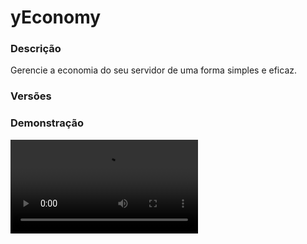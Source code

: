 # yEconomy
<secondary-label ref="management"/>

### Descrição
Gerencie a economia do seu servidor de uma forma simples e eficaz.

### Versões
<secondary-label ref="1.8"/>
<secondary-label ref="1.9"/>
<secondary-label ref="1.10"/>
<secondary-label ref="1.11"/>
<secondary-label ref="1.12"/>
<secondary-label ref="1.13"/>
<secondary-label ref="1.14"/>
<secondary-label ref="1.15"/>
<secondary-label ref="1.16"/>
<secondary-label ref="1.17"/>
<secondary-label ref="1.18"/>
<secondary-label ref="1.19"/>
<secondary-label ref="1.20"/>
<secondary-label ref="1.21"/>

### Demonstração
<video src="//www.youtube.com/watch?v=Pb0N5YV7HOw"/>


<chapter title="Comandos" id="commands" collapsible="true">
<code-block lang="plain text">/money - Abre o menu principal ou envia a quantia de money do jogador no chat.
/money [player] - Ver a quantia de money de outro jogador.
/money transacoes - Ver as transações recentes.
/money transacoes [player] - Ver as transações recentes de outro jogador.
/money enviar - Enviar coins para um jogador.
/money cheque - Criar um cheque.
/money criarcheque - Gerar um cheque para outro jogador
/money adicionar - Adicionar coins para um jogador.
/money remover - Remover coins de um jogador.
/money setar - Setar coins para um jogador.
/money formatar - Formatar ou deformatar uma quantia.
/money toggle - Ativar
/Desativar o recebimento de coins.
/money top - Abre o menu do top.
/money setnpc  - Setar o NPC do TOP.
/money delnpc  - Deletar o NPC do TOP.
/magnata - Mostra o magnata atual.
/cheque - Cria um cheque
/cheque [quantia] [player] - Gerar um cheque para outro jogador
/pay - Enviar coins para um jogador.</code-block>
</chapter>

<chapter title="Permissões" id="permissions" collapsible="true">
<code-block lang="plain text">yeconomy.usar - Permissão para o /money
yeconomy.outros - Permissão para o /money
yeconomy.enviar - Permissão para o /money enviar e /pay
yeconomy.cheque - Permissão para o /money cheque e /cheque
yeconomy.criarcheque - Permissão para o /money criarcheque e /cheque [quantia] [player]
yeconomy.adicionar - Permissão para o /money adicionar
yeconomy.remover - Permissão para o /money remover
yeconomy.setar - Permissão para o /money setar
yeconomy.formatar - Permissão para o /money formatar
yeconomy.toggle - Permissão para o /money toggle
yeconomy.top - Permissão para o /money top
yeconomy.setnpc - Permissão para o /money setnpc
yeconomy.delnpc - Permissão para o /money delnpc
yeconomy.magnata - Permissão para o /magnata
yeconomy.transactions.others - Permissão para o /money transacoes [player]
yeconomy.death.bypass - Permissão para não perder money ao morrer</code-block>
</chapter>

## Placeholders
<primary-label ref="placeholders"/>

Aqui estão as placeholders disponíveis para utilização com este plugin. Consulte-as para entender como utilizá-las corretamente.

<code-block lang="plain text" ignore-vars="true">
%yeconomy_money% - Retorna a quantia de money do jogador formatado.
%yeconomy_money_raw% - Retorna a quantia de money do jogador sem formatar.&nbsp;
%yeconomy_magnata% - Retorna a tag caso o jogador for o magnata.
</code-block>

## Chat
<primary-label ref="chat"/>

Esta seção apresenta as placeholders disponíveis para utilização no chat. Consulte-as para compreender como aplicá-las de maneira eficaz.

<code-block lang="plain text">
{magnata} - Tag do jogador mais rico (magnata)
</code-block>

## Configuração
<primary-label ref="config"/>
Confira os arquivos de configuração deste plugin e revise os detalhes para garantir uma implementação correta.

<chapter title="Arquivos de Configuração" collapsible="true">
<chapter title="Estrutura do diretório" collapsible="false">
<code-block lang="plain text" ignore-vars="true">
Estrutura do diretório:
└── yEconomy/
    ├── commands.yml
    ├── config.yml
    ├── data.yml
    ├── menus.yml
    └── messages.yml
</code-block>
</chapter>

<chapter title="commands.yml" collapsible="true">
<code-block lang="yaml" ignore-vars="true">
<![CDATA[
#     ___                                          _
#    / __\___  _ __ ___  _ __ ___   __ _ _ __   __| |___
#   / /  / _ \| '_ ` _ \| '_ ` _ \ / _` | '_ \ / _` / __|
#  / /__| (_) | | | | | | | | | | | (_| | | | | (_| \__ \
#  \____/\___/|_| |_| |_|_| |_| |_|\__,_|_| |_|\__,_|___/
#
# Lista de commands do plugin.

# Utilize "command|command" para criar aliases.
# Por exemplo: "gm|gamemode"
# Você pode criar quantas aliases quiser.
commands:
  money: 'money|coin|coins|balanço|balanco|balance'
  rich: 'rich|rico|magnata'
  pay: 'pay|pagar|enviar'
  check: 'check|cheque|cheques'
]]>
</code-block>
</chapter>

<chapter title="config.yml" collapsible="true">
<code-block lang="yaml" ignore-vars="true">
<![CDATA[
#         _____
#  _   _| ____|___ ___  _ __   ___  _ __ ___  _   _
# | | | |  _| / __/ _ \| '_ \ / _ \| '_ ` _ \| | | |
# | |_| | |__| (_| (_) | | | | (_) | | | | | | |_| |
#  \__, |_____\___\___/|_| |_|\___/|_| |_| |_|\__, |
#  |___/                                      |___/
#
# Discord: discord.ystoreplugins.com.br
# Site: ystoreplugins.com.br
#

# Modo de depuração para correção de problemas no plugin.
debug-mode: false

#      ___      _        _
#     /   \__ _| |_ __ _| |__   __ _ ___  ___
#    / /\ / _` | __/ _` | '_ \ / _` / __|/ _ \
#   / /_// (_| | || (_| | |_) | (_| \__ \  __/
#  /___,' \__,_|\__\__,_|_.__/ \__,_|___/\___|
#
# Configurações do banco de dados.

database:
  # Determina o tipo de banco de dados. Valores válidos: [SQLITE, MYSQL, HIKARI (recomendado)]
  storage-type: SQLITE

  # Dados para conexão ao banco de dados MYSQL.
  data:
    # Endereço de conexão do banco de dados. [EX: 127.0.0.1]
    host: localhost
    # Porta de conexão do banco de dados. [EX: 3306]
    port: 3306
    # Nome do banco de dados a ser conectado. [EX: minecraft]
    database: ''
    # Usuário de conexão. [EX: root]
    username: ''
    # Senha do usuário de conexão: [EX: 123]
    password: ''

# Configurações do servidor redis
redis:
  # Ativar a conexão com o redis
  enabled: false
  # Endereço de conexão. [EX: 127.0.0.1]
  host: 'localhost'
  # Porta de conexão. [EX: 3306]
  port: 6379
  # Usuário de conexão. [EX: root]
  username: ''
  # Senha do usuário de conexão: [EX: 123]
  password: ''

#   __      _   _   _
#  / _\ ___| |_| |_(_)_ __   __ _ ___
#  \ \ / _ \ __| __| | '_ \ / _` / __|
#  _\ \  __/ |_| |_| | | | | (_| \__ \
#  \__/\___|\__|\__|_|_| |_|\__, |___/
#
# Sistemas principais.

# Sistemas gerais
general:
  # Ativar transações com players não conectados
  offline-transactions: true
  # Ao digitar /money abrir o menu.
  # False = Vai enviar a quantia de money que ele tem no chat
  # True = Vai abrir o menu
  money-menu: true
  # Ao ativar irá abrir o menu do top ao digitar /money top
  top-menu: true
  # Tempo que irá atualizar o top
  # Em segundos
  top-delay: 600
  # Tag do magnata no chat
  top-tag: '&2[$]'

# Preferências obrigatórias do sistema de coins
coin-preferences:
  # Quantia de money que o jogador vai começar
  initial-amount: 30.0
  # Formato do money na quantia singular
  singular-format: 'coin'
  # Formato do money no plural
  plural-format: 'coins'

# Configuração do money top em chat
top-chat:
  # O plugin irá reconhecer quando isto for apenas espaços e vai removê-los.
  rich-format: '{magnata} '
  # O plugin irá reconhecer quando isto for apenas espaços e vai removê-los.
  prefix-format: '%luckperms_prefix% '
  # Tags juntas
  tags: '{magnata}{prefixo}'
  # Formato geral do jogador no top
  player-format: '  &f{pos}º {tags}&7{player}&2: &7($ {money})'
  # Mensagem do TOP
  message: |
    &r
    &2Top 10 Mais Ricos &7(Atualizado de 10 em 10 minutos)
    &r
    {formato}
    &r

# Sistema de cheques do plugin
checks:
  main-check:
    material: PAPER
    glow: true
    name: '&aCheque de dinheiro'
    lore:
      - ''
      - '&7Criado por: &a{player}&7.'
      - '&7Criado em: &f{data} &8- &f{hora}&7.'
      - ''
      - '&bValor do cheque: &a{money}&b.'
      - ''
      - '&7Clique com botão direito para ativar'
  death-check:
    enabled: true
    # Máximo de money para o morto perder ( x % do seu money )
    maximum: 20000.0
    # Quando o jogador morrer, perder esta % de money
    percentage: 10.0
    item:
      material: PAPER
      glow: true
      name: '&aCheque de dinheiro'
      lore:
        - ''
        - '&7Dropado por: &a{player}&7.'
        - '&7Aniquiliado em: &f{data} &8- &f{hora}&7.'
        - ''
        - '&bValor do cheque: &a{money}&b.'
        - ''
        - '&7Clique com botão direito para ativar'

# Configurações do Holograma do NPC
npc:
  # Altura do holograma em cima do NPC
  offset: 3.1
  # Holograma do NPC
  hologram-lines:
    - '&a&lTOP &7&l#{pos}'
    - ''
    - '&e{nome}'
    - '&7Money: &f{money}'
    - ''
]]>
</code-block>
</chapter>

<chapter title="data.yml" collapsible="true">
<code-block lang="yaml" ignore-vars="true">
<![CDATA[
# Não altere nada nesta config.
Ultimo: 'none'

Data: {}
]]>
</code-block>
</chapter>

<chapter title="menus.yml" collapsible="true">
<code-block lang="yaml" ignore-vars="true">
<![CDATA[
#
#    /\/\   ___ _ __  _   _ ___
#   /    \ / _ \ '_ \| | | / __|
#  / /\/\ \  __/ | | | |_| \__ \
#  \/    \/\___|_| |_|\__,_|___/
#
# Sistema de menus.

# Setas dos menus.
arrows:
  back:
    material: 'ARROW:0'
    name: '&cVoltar'
    lore: ['&7Clique para voltar ao menu anterior.']
  previous:
    material: 'ARROW:0'
    name: '&cAnterior'
    lore: ['&7Clique para ir à página anterior.']
  next:
    material: 'ARROW:0'
    name: '&aPróximo'
    lore: ['&7Clique para ir à próxima página.']

# Menu principal
main:
  name: '&8Balanço'
  size: 27
  items:
    info:
      slot: 10
      material: '{player}'
      name: '&aSuas informações'
      lore:
        - '&7Veja suas informações'
        - '&7referente ao money.'
        - ''
        - ' &fSaldo atual: &a{saldo}&f.'
        - ' &fTransações realizadas: &b{transacoes}&f.'
        - ' &fRecebimento de coins: &r{toggle}&f.'
        - ''
        - '&7Clique para ativar/desativar o'
        - '&7recebimento de coins.'
        - ''
    transactions:
      slot: 12
      material: '4883d656e49c38c6b5378572f31c63c4c7a5dd4375b6ecbca43f5971c2cc4ff'
      name: '&aTransações'
      lore:
        - '&7Veja as movimentações que'
        - '&7você realizou.'
        - ''
        - '&aClique para visualizar.'
    top:
      slot: 14
      material: '351137e11443a8fbb05fcd3ccc1af9bd2303918f35448185e3ed96ef184da'
      name: '&aTop jogadores'
      lore:
        - '&7Veja os jogadores que'
        - '&7se destacam sendo os'
        - '&7mais ricos do servidor.'
        - ''
        - '&aClique para visualizar.'
    rich:
      slot: 16
      material: 'f809d2e69610f1e6b75fe0d4598e441e560325d2d52d97cf66859c44fa3d8a79'
      name: '&aMagnata'
      lore:
        - ''
        - ' &fMagnata atual: &6{player}&f.'
        - ' &fSaldo do magnata: &a{saldo} {unidade}&f.'
        - ''

# Menu de top
top:
  name: '&8TOP Ricos'
  size: 36
  slots: [ 10, 11, 12, 13, 14, 15, 16 ]
  back-slot: 31
  previous-slot: 9
  next-slot: 17
  # Item do top
  item:
    material: '{player}'
    name: '&f#{pos} &7> &a{player}'
    lore:
      - ''
      - '&fCoins: &a{money}&f.'
      - ''

# Menu de transações
transactions:
  name: '&8Histórico de transações'
  size: 45
  slots: [ 10, 11, 12, 13, 14, 15, 16 ]
  back-slot: 31
  previous-slot: 27
  next-slot: 35
  items:
    added:
      material: '3edd20be93520949e6ce789dc4f43efaeb28c717ee6bfcbbe02780142f716'
      name: '&a+ {money}'
      lore:
        - ''
        - '&7Data: &f{data} &8- &f{hora}&7.'
        - '&7Quantia adicionada: &a{money}&.'
        - ''
    received:
      material: '3edd20be93520949e6ce789dc4f43efaeb28c717ee6bfcbbe02780142f716'
      name: '&a+ {money}'
      lore:
        - ''
        - '&7Data: &f{data} &8- &f{hora}&7.'
        - '&7Recebeu de &f{player}&7: &a{money}&.'
        - ''
    removed:
      material: 'bd8a99db2c37ec71d7199cd52639981a7513ce9cca9626a3936f965b131193'
      name: '&c- {money}'
      lore:
        - ''
        - '&7Data: &f{data} &8- &f{hora}&7.'
        - '&7Quantia removida: &a{money}&.'
        - ''
    paid:
      material: 'bd8a99db2c37ec71d7199cd52639981a7513ce9cca9626a3936f965b131193'
      name: '&c- {money}'
      lore:
        - ''
        - '&7Data: &f{data} &8- &f{hora}&7.'
        - '&7Pagou para &f{player}&7: &a{money}&.'
        - ''
    check:
      material: 'bd8a99db2c37ec71d7199cd52639981a7513ce9cca9626a3936f965b131193'
      name: '&c- {money}'
      lore:
        - ''
        - '&7Data: &f{data} &8- &f{hora}&7.'
        - '&7Cheque criado no valor: &a{money}&.'
        - ''

# Menu de transações de outro jogador
transactions-player:
  name: '&8Transações de {player}'
  size: 45
  slots: [ 10, 11, 12, 13, 14, 15, 16 ]
  previous-slot: 27
  next-slot: 35
  items:
    added:
      material: '3edd20be93520949e6ce789dc4f43efaeb28c717ee6bfcbbe02780142f716'
      name: '&a+ {money}'
      lore:
        - ''
        - '&7Data: &f{data} &8- &f{hora}&7.'
        - '&7Quantia adicionada: &a{money}&.'
        - ''
    received:
      material: '3edd20be93520949e6ce789dc4f43efaeb28c717ee6bfcbbe02780142f716'
      name: '&a+ {money}'
      lore:
        - ''
        - '&7Data: &f{data} &8- &f{hora}&7.'
        - '&7Recebeu de &f{player}&7: &a{money}&.'
        - ''
    removed:
      material: 'bd8a99db2c37ec71d7199cd52639981a7513ce9cca9626a3936f965b131193'
      name: '&c- {money}'
      lore:
        - ''
        - '&7Data: &f{data} &8- &f{hora}&7.'
        - '&7Quantia removida: &a{money}&.'
        - ''
    paid:
      material: 'bd8a99db2c37ec71d7199cd52639981a7513ce9cca9626a3936f965b131193'
      name: '&c- {money}'
      lore:
        - ''
        - '&7Data: &f{data} &8- &f{hora}&7.'
        - '&7Pagou para &f{player}&7: &a{money}&.'
        - ''
    check:
      material: 'bd8a99db2c37ec71d7199cd52639981a7513ce9cca9626a3936f965b131193'
      name: '&c- {money}'
      lore:
        - ''
        - '&7Data: &f{data} &8- &f{hora}&7.'
        - '&7Cheque criado no valor: &a{money}&.'
        - ''
]]>
</code-block>
</chapter>

<chapter title="messages.yml" collapsible="true">
<code-block lang="yaml" ignore-vars="true">
<![CDATA[
#
#    /\/\   ___  ___ ___  __ _  __ _  ___  ___
#   /    \ / _ \/ __/ __|/ _` |/ _` |/ _ \/ __|
#  / /\/\ \  __/\__ \__ \ (_| | (_| |  __/\__ \
#  \/    \/\___||___/___/\__,_|\__, |\___||___/
#                              |___/
#
# Mensagens a serem enviadas pelo plugin.

# Mensagens do magnata
rich-new:
  chat: |

    &2&l[$]&a O jogador &f{player} &aé o novo &a&nMAGNATA&a do servidor.
    &7O novo magnata possui &f{money} &7{unidade}.

  actionbar: ''
  title: '&6{player}<nl>&aé o novo magnata.'

chat:
  syntax: '&cUse: /{command} {syntax}'
  target: '&cJogador {player} não encontrado.'
  number: '&cO argumento não é um número.'
  permission: '&cVocê não tem permissão para fazer isto.'
  console: '&cApenas jogadores in-game podem realizar esta ação.'
  cancelled: '&cVocê cancelou a ação.'
  reload: '&aConfigurações recarregadas com sucesso.'
  help: |

    &a<--> Comandos da economia <-->

    &f > &a/money &8- &7Ver suas informações.
    &f > &a/money &f<jogador> &8- &7Ver as informações de outro jogador.
    &f > &a/money enviar &f<jogador> <quantia> &8- &7Enviar coins para um jogador.
    &f > &a/money formatar &f<quantia> &8- &7Formata a quantia em (numeros -> letras) ou (letras -> números).
    &f > &a/money toggle &8- &7Ativar/Desativar o recebimento de coins.
    &f > &a/money top &8- &7Ver o TOP mais ricos.
    &f > &a/magnata &8- &7Ver o jogador mais rico do servidor.

  help-staff: |

    &a<--> Comandos da economia &7(STAFF)&a <-->

    &f > &a/money &8- &7Ver suas informações.
    &f > &a/money &f<jogador> &8- &7Ver as informações de outro jogador.
    &f > &a/money enviar &f<jogador> <quantia> &8- &7Enviar coins para um jogador.
    &f > &a/money adicionar &f<jogador> <quantia> &8- &7Adicionar coins para um jogador.
    &f > &a/money remover &f<jogador> <quantia> &8- &7Remover coins de um jogador.
    &f > &a/money setar &f<jogador> <quantia> &8- &7Setar coins para um jogador.
    &f > &a/money formatar &f<quantia> &8- &7Formata a quantia em (numeros -> letras) ou (letras -> números).
    &f > &a/money toggle &8- &7Ativar/Desativar o recebimento de coins.
    &f > &a/money top &8- &7Ver o TOP mais ricos.
    &f > &a/money setnpc &f<1/2/3> &8- &7Setar o TOP NPC.
    &f > &a/money delnpc &f<1/2/3> &8- &7Deletar o TOP NPC.
    &f > &a/magnata &8- &7Ver o jogador mais rico do servidor.

  yourself: '&cVocê não pode realizar esta ação à si mesmo.'
  balance: '&aVocê possui: &f{money}&a {unidade}.'
  balance-target: '&aO jogador &7{player}&a possui: &f{money}&a {unidade}.'
  balance-set: '&aVocê setou o money do jogador &7{player} &apara: &f{money}&a {unidade}.'
  balance-removed: '&aVocê removeu &f{money}&a {unidade} do jogador &7{player}&a.'
  balance-added: '&aVocê adicionou &f{money}&a {unidade} para o jogador &7{player}&a.'
  balance-sent: '&aVocê enviou &f{money}&a {unidade} para o jogador &7{player}&a.'
  balance-received: '&aVocê recebeu &f{money}&a {unidade} do jogador &7{player}&a.'
  balance-format: '&f > &a&n{entrada} &e-> &a&n{saida}&a.'
  balance-check-activated: '&aVocê ativou um cheque no valor de &f{money}&a {unidade}&a.'
  balance-check-created: '&aVocê criou um cheque no valor de &f{money}&a {unidade}&a.'
  balance-check-give: '&aVocê criou um cheque no valor de &f{money}&a {unidade}&a para o jogador &f{player}&a.'
  balance-toggle-enabled: '&aVocê ativou o recebimento de coins.'
  balance-toggle-disabled: '&cVocê desativou o recebimento de coins.'
  rich-actual: |

    &2&l[$]&a O jogador &f{player} &aé o &a&nMAGNATA&a do servidor.
    &7O magnata possui &f{money} &7{unidade}.

  rich-none: '&cNão há nenhum magnata no servidor.'
  receive-disabled: '&cEste jogador desativou o recebimento de coins.'
  ilegal: '&cO argumento contém caracteres ilegais. Use apenas letras e números.'
  top-none: '&cNão há nenhum top nesta posição ainda.'
  no-has: '&cVocê não possui esta quantia de coins.'
  npc-set: '&aNPC setado.'
  npc-removed: '&aNPC removido.'
]]>
</code-block>
</chapter>

</chapter>
<chapter title="Arquivos de Configuração" collapsible="true">
<chapter title="Estrutura do diretório" collapsible="false">
<code-block lang="plain text" ignore-vars="true">
Estrutura do diretório:
└── yEconomy/
    ├── menus/
    │    ├── principal.yml
    │    ├── top.yml
    │    ├── transacoes.yml
    │    └── transacoes_player.yml
    └── config.yml
</code-block>
</chapter>

<chapter title="menus" collapsible="true">
<chapter title="principal.yml" collapsible="true">
<code-block lang="yaml" ignore-vars="true">
<![CDATA[
Nome: '&8Balanço'
Tamanho: 27
Itens:
  Informacoes:
    Slot: 10
    CustomSkull: true
    URL: '{player}'
    ID: 0
    Data: 0
    Glow: true
    Name: '&aSuas informações'
    Lore:
      - '&7Veja suas informações'
      - '&7referente ao money.'
      - ''
      - ' &fSaldo atual: &a{saldo}&f.'
      - ' &fTransações realizadas: &b{transacoes}&f.'
      - ' &fRecebimento de coins: &r{toggle}&f.'
      - ''
      - '&7Clique para ativar/desativar o'
      - '&7recebimento de coins.'
      - ''
  Transacoes:
    Slot: 12
    CustomSkull: true
    URL: 'http://textures.minecraft.net/texture/4883d656e49c38c6b5378572f31c63c4c7a5dd4375b6ecbca43f5971c2cc4ff'
    ID: 0
    Data: 0
    Glow: true
    Name: '&aTransações'
    Lore:
      - '&7Veja as movimentações que'
      - '&7você realizou.'
      - ''
      - '&aClique para visualizar.'
  Top:
    Slot: 14
    CustomSkull: true
    URL: 'http://textures.minecraft.net/texture/351137e11443a8fbb05fcd3ccc1af9bd2303918f35448185e3ed96ef184da'
    ID: 0
    Data: 0
    Glow: true
    Name: '&aTop jogadores'
    Lore:
      - '&7Veja os jogadores que'
      - '&7se destacam sendo os'
      - '&7mais ricos do servidor.'
      - ''
      - '&aClique para visualizar.'
  Magnata:
    Slot: 16
    CustomSkull: true
    URL: 'http://textures.minecraft.net/texture/f809d2e69610f1e6b75fe0d4598e441e560325d2d52d97cf66859c44fa3d8a79'
    ID: 0
    Data: 0
    Glow: true
    Name: '&aMagnata'
    Lore:
      - ''
      - ' &fMagnata atual: &6{player}&f.'
      - ' &fSaldo do magnata: &a{saldo} {unidade}&f.'
      - ''

## CASO QUEIRA CRIAR OUTROS ITENS PARA ENFEITAR TEU MENU, ABAIXO DE ITENS: -> Magnata:, COPIE E COLE E MUDE O NOME E AS INFORMAÇÕES :)
]]>
</code-block>
</chapter>

<chapter title="top.yml" collapsible="true">
<code-block lang="yaml" ignore-vars="true">
<![CDATA[
Nome: '&8TOP Ricos'
Tamanho: 36
Slots: [ 10, 11, 12, 13, 14, 15, 16 ]
BackSlot: 31
AnteriorSlot: 9
ProximoSlot: 17
# Item do top
Item:
  CustomSkull: true
  URL: '{player}'
  ID: 0
  Data: 0
  Name: '&f#{pos} &7> &a{player}'
  Lore:
    - ''
    - '&fCoins: &a{money}&f.'
    - ''
]]>
</code-block>
</chapter>

<chapter title="transacoes.yml" collapsible="true">
<code-block lang="yaml" ignore-vars="true">
<![CDATA[
Nome: '&8Histórico de transações'
Tamanho: 45
Slots: [10, 11, 12, 13, 14, 15, 16]
BackSlot: 31
VoltarSlot: 27
ProximoSlot: 35

Adicionou:
   CustomSkull: true
   URL: 'http://textures.minecraft.net/texture/3edd20be93520949e6ce789dc4f43efaeb28c717ee6bfcbbe02780142f716'
   ID: 0
   Data: 0
   Glow: true
   Name: '&a+ {money}'
   Lore:
      - ''
      - '&7Data: &f{data} &8- &f{hora}&7.'
      - '&7Quantia adicionada: &a{money}&.'
      - ''

Recebeu:
   CustomSkull: true
   URL: 'http://textures.minecraft.net/texture/3edd20be93520949e6ce789dc4f43efaeb28c717ee6bfcbbe02780142f716'
   ID: 0
   Data: 0
   Glow: true
   Name: '&a+ {money}'
   Lore:
      - ''
      - '&7Data: &f{data} &8- &f{hora}&7.'
      - '&7Recebeu de &f{player}&7: &a{money}&.'
      - ''

Removeu:
   CustomSkull: true
   URL: 'http://textures.minecraft.net/texture/bd8a99db2c37ec71d7199cd52639981a7513ce9cca9626a3936f965b131193'
   ID: 0
   Data: 0
   Glow: true
   Name: '&c- {money}'
   Lore:
      - ''
      - '&7Data: &f{data} &8- &f{hora}&7.'
      - '&7Quantia removida: &a{money}&.'
      - ''

Pagou:
   CustomSkull: true
   URL: 'http://textures.minecraft.net/texture/bd8a99db2c37ec71d7199cd52639981a7513ce9cca9626a3936f965b131193'
   ID: 0
   Data: 0
   Glow: true
   Name: '&c- {money}'
   Lore:
      - ''
      - '&7Data: &f{data} &8- &f{hora}&7.'
      - '&7Pagou para &f{player}&7: &a{money}&.'
      - ''

Cheque:
   CustomSkull: true
   URL: 'http://textures.minecraft.net/texture/bd8a99db2c37ec71d7199cd52639981a7513ce9cca9626a3936f965b131193'
   ID: 0
   Data: 0
   Glow: true
   Name: '&c- {money}'
   Lore:
      - ''
      - '&7Data: &f{data} &8- &f{hora}&7.'
      - '&7Cheque criado no valor: &a{money}&.'
      - ''
]]>
</code-block>
</chapter>

<chapter title="transacoes_player.yml" collapsible="true">
<code-block lang="yaml" ignore-vars="true">
<![CDATA[
Nome: '&8Transações de {player}'
Tamanho: 45
Slots: [10, 11, 12, 13, 14, 15, 16]
VoltarSlot: 27
ProximoSlot: 35

Adicionou:
   CustomSkull: true
   URL: 'http://textures.minecraft.net/texture/3edd20be93520949e6ce789dc4f43efaeb28c717ee6bfcbbe02780142f716'
   ID: 0
   Data: 0
   Glow: true
   Name: '&a+ {money}'
   Lore:
      - ''
      - '&7Data: &f{data} &8- &f{hora}&7.'
      - '&7Quantia adicionada: &a{money}&.'
      - ''

Recebeu:
   CustomSkull: true
   URL: 'http://textures.minecraft.net/texture/3edd20be93520949e6ce789dc4f43efaeb28c717ee6bfcbbe02780142f716'
   ID: 0
   Data: 0
   Glow: true
   Name: '&a+ {money}'
   Lore:
      - ''
      - '&7Data: &f{data} &8- &f{hora}&7.'
      - '&7Recebeu de &f{player}&7: &a{money}&.'
      - ''

Removeu:
   CustomSkull: true
   URL: 'http://textures.minecraft.net/texture/bd8a99db2c37ec71d7199cd52639981a7513ce9cca9626a3936f965b131193'
   ID: 0
   Data: 0
   Glow: true
   Name: '&c- {money}'
   Lore:
      - ''
      - '&7Data: &f{data} &8- &f{hora}&7.'
      - '&7Quantia removida: &a{money}&.'
      - ''

Pagou:
   CustomSkull: true
   URL: 'http://textures.minecraft.net/texture/bd8a99db2c37ec71d7199cd52639981a7513ce9cca9626a3936f965b131193'
   ID: 0
   Data: 0
   Glow: true
   Name: '&c- {money}'
   Lore:
      - ''
      - '&7Data: &f{data} &8- &f{hora}&7.'
      - '&7Pagou para &f{player}&7: &a{money}&.'
      - ''

Cheque:
   CustomSkull: true
   URL: 'http://textures.minecraft.net/texture/bd8a99db2c37ec71d7199cd52639981a7513ce9cca9626a3936f965b131193'
   ID: 0
   Data: 0
   Glow: true
   Name: '&c- {money}'
   Lore:
      - ''
      - '&7Data: &f{data} &8- &f{hora}&7.'
      - '&7Cheque criado no valor: &a{money}&.'
      - ''
]]>
</code-block>
</chapter>

</chapter>

<chapter title="config.yml" collapsible="true">
<code-block lang="yaml" ignore-vars="true">
<![CDATA[
Database:
  Tipo: SQLITE #Tipos: MYSQL, SQLITE, MYSQL_FAST
  IP: localhost:3306
  DB: test
  User: admin
  Pass: ''
  Debug: true
  Avancado:
    CacheMemoryEntries: 150 # Numeros de jogadores que irão fizer armazenados na ram.
    CacheDiskSpace: 1024 # Espaço disponivel (em MB) no disco para armazenar o resto. Sempre coloque um numero muito superior ao necessário para não ter problemas
#Coloque Legendchat, OpeNChat (ou nChat), UltimateChat, NoxusChat ou deixe Automatico para o auto-detect
Plugin de chat: 'Automatico'
# Comandos e aliases do plugin
Comando:
  Money:
    Comando: 'money'
    Aliases: [ coin, coins, balanço, balanco, balance ]
  Magnata:
    Comando: 'magnata'
    Aliases: [ rico ]
  Pagar:
    Comando: 'pay'
    Aliases: [ pagar, enviar ]
  Cheque:
    Comando: 'cheque'
    Aliases: [ cheques ]
# Opções gerais do plugin
Opcoes:
  # Ativar para funcionar transações com players offline
  Offline: true
  # Formato do money na quantia singular
  Singular: 'coin'
  # Formato do money no plural
  Plural: 'coins'
  # Ao digitar /money abrir o menu.
  # False = Vai enviar a quantia de money que ele tem no chat
  # True = Vai abrir o menu
  Menu money: true
  # Ao ativar irá abrir o menu do top ao digitar /money top
  Top menu: true
  # Quantia de money que o jogador vai começar
  Money inicial: 30.0
  # Tempo que irá atualizar o top
  # Em segundos
  Top atualizar: 600
  # Tag do magnata no chat
  Tag: '&2[$]'
  # Title que será enviado quando houver um
  # novo magnata.
  # Deixe '' para não usar
  Magnata title: '&6{player}<nl>&aé o novo magnata.'
  # Quantidade de casas decimais que irá mostrar nas placeholders (FORMATAÇÃO NUMERO)
  MaxDecimals: 4
# Configurações do Holograma do NPC
Holograma:
  # Altura do holograma em cima do NPC
  Altura: 3.1
  # Holograma do NPC
  Holograma:
    - '&a&lTOP &7&l#{pos}'
    - ''
    - '&e{nome}'
    - '&7Money: &f{money}'
    - ''
# Configuração do money top em chat
Top chat:
  # O plugin irá reconhecer quando isto for apenas espaços e vai removê-los.
  Magnata formato: '{magnata} '
  # O plugin irá reconhecer quando isto for apenas espaços e vai removê-los.
  Prefixo formato: '%luckperms_prefix% '
  Tags: '{magnata}{prefixo}'
  Formato: '  &f{pos}º {tags}&7{player}&2: &7($ {money})'
  Mensagem:
    - '&2Top 10 Mais Ricos &7(Atualizado de 10 em 10 minutos)'
    - ''
    - '{formato}'
    - ''
# Mensagens gerais do plugin
Mensagens:
  Permissao: '&cVocê não possui permissão para isto.'
  Nao encontrado: '&cEste jogador não está online.'
  Nao e numero: '&cO argumento não é um número.'
  Nao possui: '&cVocê não possui esta quantia de coins.'
  Si mesmo: '&cVocê não pode pagar à si mesmo.'
  Sem magnata: '&cNão há nenhum magnata no servidor.'
  Nenhum top: '&cNão há nenhum top nesta posição ainda.'
  Setado: '&aNPC setado.'
  Removido: '&aNPC removido.'
  Desativou: '&cEste jogador desativou o recebimento de coins.'
  Ilegal: '&cO argumento contém caracteres ilegais. Use apenas letras e números.'
  Balanco:
    - '&aVocê possui: &f{money}&a {unidade}.'
  Balanco target:
    - '&aO jogador &7{player}&a possui: &f{money}&a {unidade}.'
  Setou:
    - '&aVocê setou o money do jogador &7{player} &apara: &f{money}&a {unidade}.'
  Removeu:
    - '&aVocê removeu &f{money}&a {unidade} do jogador &7{player}&a.'
  Adicionou:
    - '&aVocê adicionou &f{money}&a {unidade} para o jogador &7{player}&a.'
  Enviou:
    - '&aVocê enviou &f{money}&a {unidade} para o jogador &7{player}&a.'
  Ativou:
    - '&aVocê ativou um cheque no valor de &f{money}&a {unidade}&a.'
  Criou:
    - '&aVocê criou um cheque no valor de &f{money}&a {unidade}&a.'
  DeuCheque:
    - '&aVocê criou um cheque no valor de &f{money}&a {unidade}&a para o jogador &f{player}&a.'
  Recebeu:
    - '&aVocê recebeu &f{money}&a {unidade} do jogador &7{player}&a.'
  Toggle ativou:
    - '&aVocê ativou o recebimento de coins.'
  Toggle desativou:
    - '&cVocê desativou o recebimento de coins.'
  Formatado:
    - '&f > &a&n{entrada} &e-> &a&n{saida}&a.'
  Novo magnata:
    - ''
    - '&2&l[$]&a O jogador &f{player} &aé o novo &a&nMAGNATA&a do servidor.'
    - '&7O novo magnata possui &f{money} &7{unidade}.'
    - ''
  Magnata atual:
    - ''
    - '&2&l[$]&a O jogador &f{player} &aé o &a&nMAGNATA&a do servidor.'
    - '&7O magnata possui &f{money} &7{unidade}.'
    - ''
  Help:
    - '&a<--> Comandos da economia <-->'
    - ''
    - '&f > &a/money &8- &7Ver suas informações.'
    - '&f > &a/money &f<jogador> &8- &7Ver as informações de outro jogador.'
    - '&f > &a/money enviar &f<jogador> <quantia> &8- &7Enviar coins para um jogador.'
    - '&f > &a/money formatar &f<quantia> &8- &7Formata a quantia em (numeros -> letras) ou (letras -> números).'
    - '&f > &a/money toggle &8- &7Ativar/Desativar o recebimento de coins.'
    - '&f > &a/money top &8- &7Ver o TOP mais ricos.'
    - '&f > &a/magnata &8- &7Ver o jogador mais rico do servidor.'
    - ''
  Help staff:
    - '&a<--> Comandos da economia &7(STAFF)&a <-->'
    - ''
    - '&f > &a/money &8- &7Ver suas informações.'
    - '&f > &a/money &f<jogador> &8- &7Ver as informações de outro jogador.'
    - '&f > &a/money enviar &f<jogador> <quantia> &8- &7Enviar coins para um jogador.'
    - '&f > &a/money adicionar &f<jogador> <quantia> &8- &7Adicionar coins para um jogador.'
    - '&f > &a/money remover &f<jogador> <quantia> &8- &7Remover coins de um jogador.'
    - '&f > &a/money setar &f<jogador> <quantia> &8- &7Setar coins para um jogador.'
    - '&f > &a/money formatar &f<quantia> &8- &7Formata a quantia em (numeros -> letras) ou (letras -> números).'
    - '&f > &a/money toggle &8- &7Ativar/Desativar o recebimento de coins.'
    - '&f > &a/money top &8- &7Ver o TOP mais ricos.'
    - '&f > &a/money setnpc &f<1/2/3> &8- &7Setar o TOP NPC.'
    - '&f > &a/money delnpc &f<1/2/3> &8- &7Deletar o TOP NPC.'
    - '&f > &a/magnata &8- &7Ver o jogador mais rico do servidor.'
    - ''

Cheque:
  ID: 339
  Glow: true
  Name: '&aCheque de dinheiro'
  Lore:
    - ''
    - '&7Criado por: &a{player}&7.'
    - '&7Criado em: &f{data} &8- &f{hora}&7.'
    - ''
    - '&bValor do cheque: &a{money}&b.'
    - ''
    - '&7Clique com botão direito para ativar'

Cheque morte:
  enabled: true
  # máximo de money para o morto perder ( x % do seu money )
  maximum: 20000.0
  # quando o jogador morrer, perder esta % de money
  percentage: 10.0
  item:
    ID: 339
    Glow: true
    Name: '&aCheque de dinheiro'
    Lore:
      - ''
      - '&7Dropado por: &a{player}&7.'
      - '&7Aniquiliado em: &f{data} &8- &f{hora}&7.'
      - ''
      - '&bValor do cheque: &a{money}&b.'
      - ''
      - '&7Clique com botão direito para ativar'

# Setas dos menus.
Setas:
  Voltar:
    CustomSkull: false
    URL: ''
    ID: 262
    Data: 0
    Glow: true
    Name: '&cVoltar'
    Lore:
      - '&7Clique para voltar ao menu anterior.'
  Anterior:
    CustomSkull: false
    URL: ''
    ID: 262
    Data: 0
    Glow: true
    Name: '&cAnterior'
    Lore:
      - '&7Clique para ir à página anterior.'
  Proximo:
    CustomSkull: false
    URL: ''
    ID: 262
    Data: 0
    Glow: true
    Name: '&aPróximo'
    Lore:
      - '&7Clique para ir à próxima página.'
# Sistema de formatos de money e quantia
format:
  type: 'LETRA' # Tipos: LETRA - NUMERO
  max-decimals: 4
  decimal-separator: ','
  grouping-separator: '.'
  formats:
    - ''
    - ''
    - 'K'
    - 'M'
    - 'B'
    - 'T'
    - 'Q'
    - 'QQ'
    - 'S'
    - 'SS'
    - 'O'
    - 'N'
    - 'D'
]]>
</code-block>
</chapter>

</chapter>


## Erros comuns
<primary-label ref="errors"/>

Antes de configurar o plugin, revise os pontos listados aqui para evitar problemas frequentes durante a configuração.

<seealso style="cards">
    <category ref="wrs">
        <a href="yplugins.md"></a>        <a href="https://ystoreplugins.com.br/plugins/detalhes/51-yEconomy">Site do plugin yEconomy</a>
    </category>
</seealso>